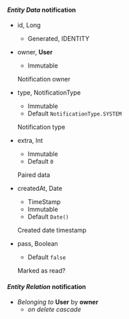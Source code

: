 #### _Entity Data_ notification

* id, Long
  * Generated, IDENTITY
* owner, __User__
  * Immutable

  Notification owner

* type, NotificationType
  * Immutable
  * Default `NotificationType.SYSTEM`

  Notification type

* extra, Int
  * Immutable
  * Default `0`

  Paired data

* createdAt, Date
  * TimeStamp
  * Immutable
  * Default `Date()`

  Created date timestamp

* pass, Boolean
  * Default `false`

  Marked as read?

#### _Entity Relation_ notification

* _Belonging to_ __User__ by __owner__
  * _on delete cascade_
